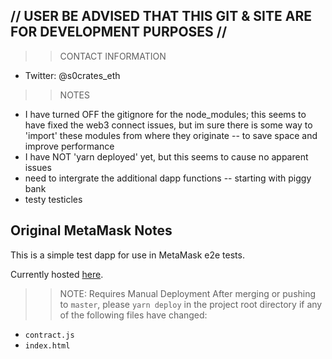 ## // USER BE ADVISED THAT THIS GIT & SITE ARE FOR DEVELOPMENT PURPOSES //
>> CONTACT INFORMATION
- Twitter: @s0crates_eth

>> NOTES
- I have turned OFF the gitignore for the node_modules; this seems to have fixed the web3 connect issues, but im sure there is some way to 'import' these modules from where they originate -- to save space and improve performance
- I have NOT 'yarn deployed' yet, but this seems to cause no apparent issues
- need to intergrate the additional dapp functions -- starting with piggy bank
- testy testicles















## Original MetaMask Notes

This is a simple test dapp for use in MetaMask e2e tests.

Currently hosted [here](https://metamask.github.io/test-dapp/).

>> NOTE: Requires Manual Deployment
After merging or pushing to `master`, please `yarn deploy` in the project root directory if any of the following files have changed:

- `contract.js`
- `index.html`
